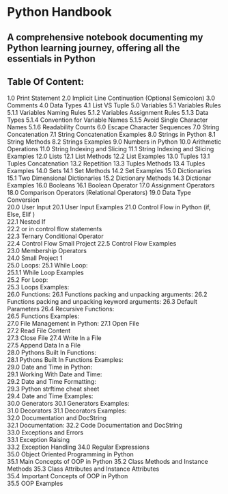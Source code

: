 # Python Handbook

## A comprehensive notebook documenting my Python learning journey, offering all the essentials in Python

## Table Of Content:

1.0 Print Statement
2.0 Implicit Line Continuation (Optional Semicolon)
3.0 Comments
4.0 Data Types
4.1 List VS Tuple
5.0 Variables
5.1 Variables Rules
5.1.1 Variables Naming Rules
5.1.2 Variables Assignment Rules
5.1.3 Data Types
5.1.4 Convention for Variable Names
5.1.5 Avoid Single Character Names
5.1.6 Readability Counts
6.0 Escape Character Sequences
7.0 String Concatenation
7.1 String Concatenation Examples
8.0 Strings in Python
8.1 String Methods
8.2 Strings Examples
9.0 Numbers in Python
10.0 Arithmetic Operations
11.0 String Indexing and Slicing
11.1 String Indexing and Slicing Examples
12.0 Lists
12.1 List Methods
12.2 List Examples
13.0 Tuples
13.1 Tuples Concatenation 
13.2 Repetition 
13.3 Tuples Methods
13.4 Tuples Examples
14.0 Sets
14.1 Set Methods
14.2 Set Examples
15.0 Dictionaries
15.1 Two Dimensional Dictionaries
15.2 Dictionary Methods
14.3 Dictionar Examples
16.0 Booleans
16.1 Boolean Operator
17.0 Assignment Operators
18.0 Comparison Operators (Relational Operators)
19.0 Data Type Conversion	
20.0 User Input
20.1 User Input Examples
21.0 Control Flow in Python (if, Else, Elif )	
22.1 Nested If	
22.2 or in control flow statements	
22.3 Ternary Conditional Operator	
22.4 Control Flow Small Project	
22.5 Control Flow Examples	
23.0 Membership Operators	
24.0 Small Project 1	
25.0 Loops:	
25.1 While Loop:	
25.1.1 While Loop Examples	
25.2 For Loop:	
25.3 Loops Examples:	
26.0 Functions:	
26.1 Functions packing and unpacking arguments:	
26.2 Functions packing and unpacking keyword arguments:	
26.3 Default Parameters
26.4 Recursive Functions:	
26.5 Functions Examples:	
27.0 File Management in Python:	
27.1 Open File	
27.2 Read File Content	
27.3 Close File	
27.4 Write In a File	
27.5 Append Data In a File	
28.0 Pythons Built In Functions:	
28.1 Pythons Built In Functions Examples:	
29.0 Date and Time in Python:	
29.1 Working With Date and Time:	
29.2 Date and Time Formatting:	
29.3 Python strftime cheat sheet	
29.4 Date and Time Examples:	
30.0 Generators	
30.1 Generators Examples:	
31.0 Decorators	
31.1 Decorators Examples:	
32.0 Documentation and DocString	
32.1 Documentation:	
32.2 Code Documentation and DocString	
33.0 Exceptions and Errors	
33.1 Exception Raising	
33.2 Exception Handling	
34.0 Regular Expressions	
35.0 Object Oriented Programming in Python	
35.1 Main Concepts of OOP in Python	
35.2 Class Methods and Instance Methods	
35.3 Class Attributes and Instance Attributes	
35.4 Important Concepts of OOP in Python	
35.5 OOP Examples
